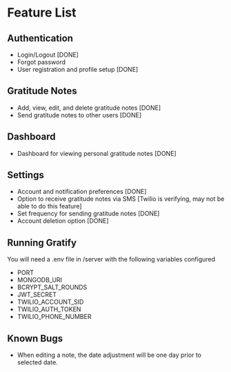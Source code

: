 # Feature List

## Authentication
- Login/Logout [DONE]
- Forgot password
- User registration and profile setup [DONE]

## Gratitude Notes
- Add, view, edit, and delete gratitude notes  [DONE]
- Send gratitude notes to other users [DONE]

## Dashboard
- Dashboard for viewing personal gratitude notes [DONE]

## Settings
- Account and notification preferences [DONE]
- Option to receive gratitude notes via SMS [Twilio is verifying, may not be able to do this feature]
- Set frequency for sending gratitude notes [DONE]
- Account deletion option [DONE]


## Running Gratify
You will need a .env file in /server with the following variables configured
- PORT
- MONGODB_URI
- BCRYPT_SALT_ROUNDS
- JWT_SECRET
- TWILIO_ACCOUNT_SID
- TWILIO_AUTH_TOKEN
- TWILIO_PHONE_NUMBER

## Known Bugs
- When editing a note, the date adjustment will be one day prior to selected date.